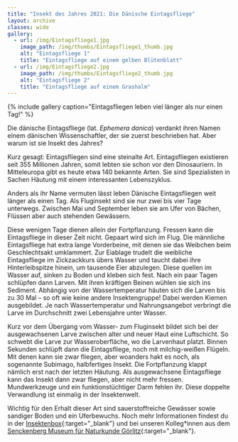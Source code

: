 ```yaml
---
title: "Insekt des Jahres 2021: Die Dänische Eintagsfliege"
layout: archive
classes: wide
gallery:
  - url: /img/Eintagsfliege1.jpg
    image_path: /img/thumbs/Eintagsfliege1_thumb.jpg
    alt: "Eintagsfliege 1"
    title: "Eintagsfliege auf einem gelben Blütenblatt"
  - url: /img/Eintagsfliege2.jpg
    image_path: /img/thumbs/Eintagsfliege2_thumb.jpg
    alt: "Eintagsfliege 2"
    title: "Eintagsfliege auf einem Grashalm"
---
```


{% include gallery caption="Eintagsfliegen leben viel länger als nur einen Tag!" %}


Die dänische Eintagsfliege (lat. *Ephemera danica*) verdankt ihren Namen einem dänischen Wissenschaftler, der sie zuerst beschrieben hat. Aber warum ist sie Insekt des Jahres?

Kurz gesagt: Eintagsfliegen sind eine steinalte Art. Eintagsfliegen existieren seit 355 Millionen Jahren, somit lebten sie schon vor den Dinosauriern. In Mitteleuropa gibt es heute etwa 140 bekannte Arten. Sie sind Spezialisten in Sachen Häutung mit einem interessanten Lebenszyklus.

Anders als ihr Name vermuten lässt leben Dänische Eintagsfliegen weit länger als einen Tag. Als Fluginsekt sind sie nur zwei bis vier Tage unterwegs. Zwischen Mai und September leben sie am Ufer von Bächen, Flüssen aber auch stehenden Gewässern.

Diese wenigen Tage dienen allein der Fortpflanzung. Fressen kann die Eintagsfliege in dieser Zeit nicht. Gepaart wird sich im Flug. Die männliche Eintagsfliege hat extra lange Vorderbeine, mit denen sie das Weibchen beim Geschlechtsakt umklammert. Zur Eiablage trudelt die weibliche Eintagsfliege im Zickzackkurs übers Wasser und taucht dabei ihre Hinterleibspitze hinein, um tausende Eier abzulegen. Diese quellen im Wasser auf, sinken zu Boden und kleben sich fest. Nach ein paar Tagen schlüpfen dann Larven. Mit ihren kräftigen Beinen wühlen sie sich ins Sediment. Abhängig von der Wassertemperatur häuten sich die Larven bis zu 30 Mal – so oft wie keine andere Insektengruppe! Dabei werden Kiemen ausgebildet. Je nach Wassertemperatur und Nahrungsangebot verbringt die Larve im Durchschnitt zwei Lebensjahre unter Wasser.

Kurz vor dem Übergang vom Wasser- zum Fluginsekt bildet sich bei der ausgewachsenen Larve zwischen alter und neuer Haut eine Luftschicht. So schwebt die Larve zur Wasseroberfläche, wo die Larvenhaut platzt. Binnen Sekunden schlüpft dann die Eintagsfliege, noch mit milchig-weißen Flügeln. Mit denen kann sie zwar fliegen, aber woanders hakt es noch, als sogenannte Subimago, halbfertiges Insekt. Die Fortpflanzung klappt nämlich erst nach der letzten Häutung. Als ausgewachsene Eintagsfliege kann das Insekt dann zwar fliegen, aber nicht mehr fressen. Mundwerkzeuge und ein funktionstüchtiger Darm fehlen ihr. Diese doppelte Verwandlung ist einmalig in der Insektenwelt.

Wichtig für den Erhalt dieser Art sind sauerstoffreiche Gewässer sowie sandiger Boden und ein Uferbewuchs. Noch mehr Informationen findest du in der [Insektenbox](http://www.insektenbox.de/sonsti/danein.htm){:target="_blank"} und bei unseren Kolleg*innen aus dem [Senckenberg Museum für Naturkunde Görlitz](https://www.youtube.com/watch?v=Ukv6D3OQyNE){:target="_blank"}.
